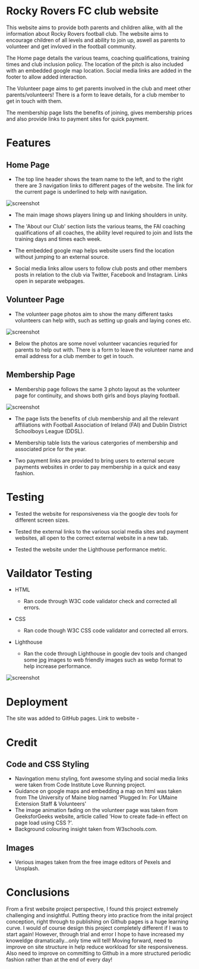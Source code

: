 # Rocky Rovers FC club website

This website aims to provide both parents and children alike, with all the information about Rocky Rovers football club. The website aims to encourage children of all levels and ability to join up, aswell as parents to volunteer and get invloved in the football community.

The Home page details the various teams, coaching qualifications, training times and club inclusion policy. The location of the pitch is also included with an embedded google map location. Social media links are added in the footer to allow added interaction.

The Volunteer page aims to get parents involved in the club and meet other parents/volunteers! There is a form to leave details, for a club member to get in touch with them.

The membership page lists the benefits of joining, gives membership prices and also provide links to payment sites for quick payment.

# Features
## Home Page
* The top line header shows the team name to the left, and to the right there are 3 navigation links to different pages of the website. The link for the current page is underlined to help with navigation.

![screenshot](https://user-images.githubusercontent.com/100580056/171213919-01708ffa-dd05-4c5a-8193-a80092bd332b.png)

* The main image shows players lining up and linking shoulders in unity.

* The 'About our Club' section lists the various teams, the FAI coaching qualifications of all coaches, the ability level required to join and lists the training days and times each week.

* The embedded google map helps website users find the location without jumping to an external source.

* Social media links allow users to follow club posts and other members posts in relation to the club via Twitter, Facebook and Instagram. Links open in separate webpages.

## Volunteer Page
* The volunteer page photos aim to show the many different tasks volunteers can help with, such as setting up goals and laying cones etc.

![screenshot](https://pthorkan-rockyroversyou-2jqvol5fya0.ws-eu46.gitpod.io/)

* Below the photos are some novel volunteer vacancies requried for parents to help out with. There is a form to leave the volunteer name and email address for a club member to get in touch.

## Membership Page

* Membership page follows the same 3 photo layout as the volunteer page for continuity, and shows both girls and boys playing football.

![screenshot](https://pthorkan-rockyroversyou-2jqvol5fya0.ws-eu46.gitpod.io/)

* The page lists the benefits of club membership and all the relevant affiliations with Football Association of Ireland (FAI) and Dublin District Schoolboys League (DDSL).

* Membership table lists the various catergories of membership and associated price for the year.

* Two payment links are provided to bring users to external secure payments websites in order to pay membership in a quick and easy fashion.

# Testing

* Tested the website for responsiveness via the google dev tools for different screen sizes.

* Tested the external links to the various social media sites and payment websites, all open to the correct external website in a new tab.

* Tested the website under the Lighthouse performance metric.

# Vaildator Testing 

* HTML
    * Ran code through W3C code validator check and corrected all errors.
* CSS 
    * Ran code though W3C CSS code validator and corrected all errors.

* Lighthouse
    * Ran the code through Lighthouse in google dev tools and changed some jpg images to web friendly images such as webp format to help increase performance.

![screenshot](https://pthorkan-rockyroversyou-2jqvol5fya0.ws-eu46.gitpod.io/)

# Deployment
The site was added to GitHub pages.
Link to website - 

# Credit
## Code and CSS Styling
* Navingation menu styling, font awesome styling and social media links were taken from Code Institute Love Running project.
* Guidance on google maps and embedding a map on html was taken from The University of Maine blog named 'Plugged In: For UMaine Extension Staff & Volunteers'
* The image animation fading on the volunteer page was taken from GeeksforGeeks website, article called 'How to create fade-in effect on page load using CSS ?'.
* Background colouring insight taken from W3schools.com.

## Images
* Verious images taken from the free image editors of Pexels and Unsplash.

# Conclusions
From a first website project perspective, I found this project extremely challenging and insightful. Putting theory into practice from the inital project conception, right through to publishing on Github pages is a huge learning curve. I would of course design this project completely different if I was to start again! However, through trial and error I hope to have increased my knoweldge dramatically...only time will tell!
Moving forward, need to improve on site structure in help reduce workload for site responsiveness.
Also need to improve on committing to Github in a more structured periodic fashion rather than at the end of every day! 







